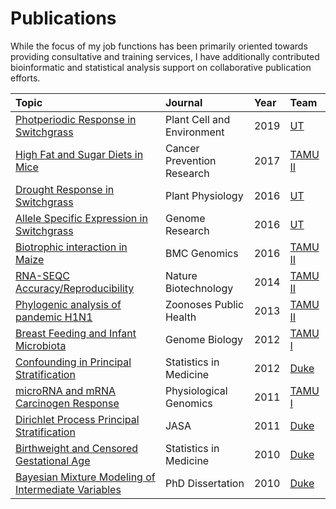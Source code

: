 # Publications

While the focus of my job functions has been primarily oriented towards providing consultative and training services,
I have additionally contributed bioinformatic and statistical analysis support on collaborative publication efforts.

| Topic | Journal | Year | Team |
|:------|:--------|:-----|:-----|
| [Photperiodic Response in Switchgrass](https://onlinelibrary.wiley.com/doi/abs/10.1111/pce.13546) | Plant Cell and Environment | 2019 | [UT](https://github.com/pointOfive/Examples/tree/master/Bio#ut) |
| [High Fat and Sugar Diets in Mice](http://cancerpreventionresearch.aacrjournals.org/content/10/10/553.long) | Cancer Prevention Research | 2017 | [TAMU II](https://github.com/pointOfive/Examples/tree/master/Bio#tamu) |
| [Drought Response in Switchgrass](http://www.plantphysiol.org/content/172/2/734) | Plant Physiology | 2016 | [UT](https://github.com/pointOfive/Examples/tree/master/Bio#ut) |
| [Allele Specific Expression in Switchgrass](http://genome.cshlp.org/content/early/2016/03/07/gr.198135.115) | Genome Research | 2016 | [UT](https://github.com/pointOfive/Examples/tree/master/Bio#ut) |
| [Biotrophic interaction in Maize](https://bmcgenomics.biomedcentral.com/articles/10.1186/s12864-016-2546-0) | BMC Genomics | 2016 | [TAMU II](https://github.com/pointOfive/Examples/tree/master/Bio#tamu) |
| [RNA-SEQC Accuracy/Reproducibility](https://www.nature.com/articles/nbt.2957) | Nature Biotechnology | 2014 | [TAMU II](https://github.com/pointOfive/Examples/tree/master/Bio#tamu) |
| [Phylogenic analysis of pandemic H1N1](http://onlinelibrary.wiley.com/doi/10.1111/zph.12006/abstract) | Zoonoses Public Health | 2013 | [TAMU II](https://github.com/pointOfive/Examples/tree/master/Bio#tamu) |
| [Breast Feeding and Infant Microbiota](https://genomebiology.biomedcentral.com/articles/10.1186/gb-2012-13-4-r32) | Genome Biology | 2012 | [TAMU I](https://github.com/pointOfive/Examples/tree/master/Bio#postdoc) |
| [Confounding in Principal Stratification](http://onlinelibrary.wiley.com/doi/10.1002/sim.4472/abstract) | Statistics in Medicine | 2012 | [Duke](https://github.com/pointOfive/Examples/tree/master/Bio#duke) |
| [microRNA and mRNA Carcinogen Response](http://www.physiology.org/doi/pdf/10.1152/physiolgenomics.00213.2010) | Physiological Genomics | 2011 | [TAMU I](https://github.com/pointOfive/Examples/tree/master/Bio#postdoc) |
| [Dirichlet Process Principal Stratification](https://www.jstor.org/stable/23239541?seq=1#page_scan_tab_contents) | JASA | 2011 | [Duke](https://github.com/pointOfive/Examples/tree/master/Bio#duke) |
| [Birthweight and Censored Gestational Age](https://www.ncbi.nlm.nih.gov/pmc/articles/PMC5013733/) | Statistics in Medicine | 2010 | [Duke](https://github.com/pointOfive/Examples/tree/master/Bio#duke) |
| [Bayesian Mixture Modeling of Intermediate Variables](https://dukespace.lib.duke.edu/dspace/handle/10161/2983) | PhD Dissertation | 2010 | [Duke](https://github.com/pointOfive/Examples/tree/master/Bio#duke) |


